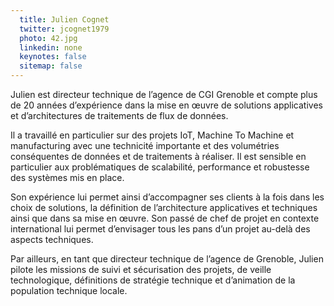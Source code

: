 ```yaml
---
  title: Julien Cognet
  twitter: jcognet1979
  photo: 42.jpg
  linkedin: none
  keynotes: false
  sitemap: false
---
```

Julien est directeur technique de l’agence de CGI Grenoble et compte plus de 20 années d’expérience dans la mise en œuvre de solutions applicatives et d’architectures de traitements de flux de données.

Il a travaillé en particulier sur des projets IoT, Machine To Machine et manufacturing avec une technicité importante et des volumétries conséquentes de données et de traitements à réaliser. Il est sensible en particulier aux problématiques de scalabilité, performance et robustesse des systèmes mis en place.

Son expérience lui permet ainsi d’accompagner ses clients à la fois dans les choix de solutions, la définition de l’architecture applicatives et techniques ainsi que dans sa mise en œuvre. Son passé de chef de projet en contexte international lui permet d’envisager tous les pans d’un projet au-delà des aspects techniques.

Par ailleurs, en tant que directeur technique de l’agence de Grenoble, Julien pilote les missions de suivi et sécurisation des projets, de veille technologique, définitions de stratégie technique et d’animation de la population technique locale.
